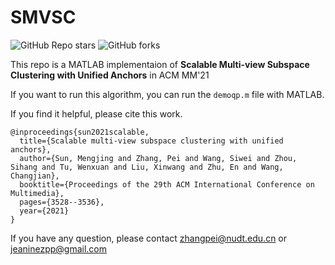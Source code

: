
# SMVSC
![GitHub Repo stars](https://img.shields.io/github/stars/Jeaninezpp/SMVSC?style=plastic)
![GitHub forks](https://img.shields.io/github/forks/Jeaninezpp/SMVSC?style=plastic)

This repo is a MATLAB implementaion of **Scalable Multi-view Subspace Clustering with Unified Anchors** in ACM MM'21

If you want to run this algorithm, you can run the `demoqp.m` file with MATLAB.

If you find it helpful, please cite this work.
```
@inproceedings{sun2021scalable,
  title={Scalable multi-view subspace clustering with unified anchors},
  author={Sun, Mengjing and Zhang, Pei and Wang, Siwei and Zhou, Sihang and Tu, Wenxuan and Liu, Xinwang and Zhu, En and Wang, Changjian},
  booktitle={Proceedings of the 29th ACM International Conference on Multimedia},
  pages={3528--3536},
  year={2021}
}
```
  
If you have any question, please contact zhangpei@nudt.edu.cn or jeaninezpp@gmail.com

